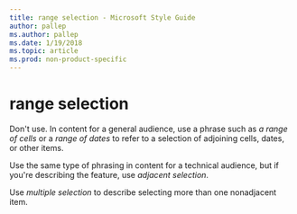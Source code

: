 ```yaml
---
title: range selection - Microsoft Style Guide
author: pallep
ms.author: pallep
ms.date: 1/19/2018
ms.topic: article
ms.prod: non-product-specific
---
```


# range selection

Don't use. In content for a general audience, use a phrase such as *a range of cells* or a *range of dates* to refer to a selection of adjoining cells, dates, or other items.

Use the same type of phrasing in content for a technical audience, but if you're describing the feature, use *adjacent selection*.

Use *multiple selection* to describe selecting more than one nonadjacent item.
